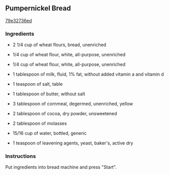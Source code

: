 ## Pumpernickel Bread

[79e32736ed](https://recipeland.com/recipe/v/pumpernickel-bread-35797)

### Ingredients

 - 2 1/4 cup of wheat flours, bread, unenriched

 - 1/4 cup of wheat flour, white, all-purpose, unenriched

 - 1/4 cup of wheat flour, white, all-purpose, unenriched

 - 1 tablespoon of milk, fluid, 1% fat, without added vitamin a and vitamin d

 - 1 teaspoon of salt, table

 - 1 tablespoon of butter, without salt

 - 3 tablespoon of cornmeal, degermed, unenriched, yellow

 - 2 tablespoon of cocoa, dry powder, unsweetened

 - 2 tablespoon of molasses

 - 15/16 cup of water, bottled, generic

 - 1 teaspoon of leavening agents, yeast, baker's, active dry

### Instructions

Put ingredients into bread machine and press "Start".